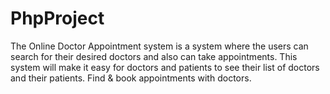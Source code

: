 # PhpProject
The Online Doctor Appointment system is a system where the users can search for their desired doctors and also can take appointments. This system will make it easy for doctors and patients to see their list of doctors and their patients. Find & book appointments with doctors.
